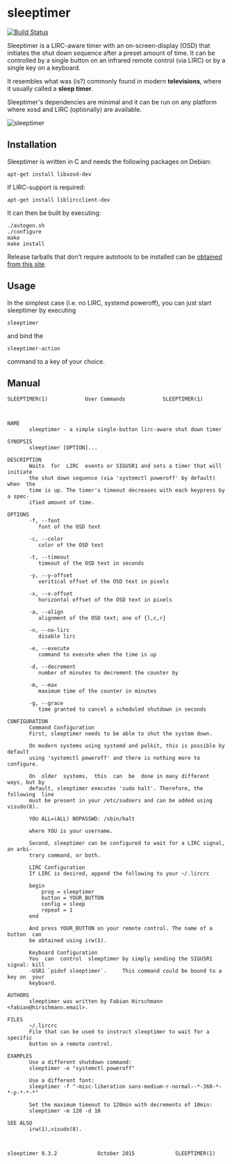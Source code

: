 # sleeptimer

[![Build Status](https://travis-ci.org/fhirschmann/sleeptimer.png?branch=master)](https://travis-ci.org/fhirschmann/sleeptimer)

Sleeptimer is a LIRC-aware timer with an on-screen-display (OSD) that initiates
the shut down sequence after a preset amount of time. It can be controlled by a single
button on an infrared remote control (via LIRC) or by a single key on a
keyboard.

It resembles what was (is?) commonly found in modern __televisions__,
where it usually called a __sleep timer__.

Sleeptimer's dependencies are minimal and it can be run on any platform where
xosd and LIRC (optionally) are available. 

![sleeptimer](http://static.0x0b.de/misc/sleeptimer.png)

## Installation

Sleeptimer is written in C and needs the following packages on Debian:

    apt-get install libxosd-dev

If LIRC-support is required:

    apt-get install liblircclient-dev

It can then be built by executing:

    ./autogen.sh
    ./configure
    make
    make install

Release tarballs that don't require autotools to be installed can be
[obtained from this site](http://dl.0x0b.de/sleeptimer).

## Usage

In the simplest case (i.e. no LIRC, systemd poweroff), you can just
start sleeptimer by executing

	sleeptimer

and bind the

	sleeptimer-action

command to a key of your choice.

## Manual
    SLEEPTIMER(1)			 User Commands			  SLEEPTIMER(1)
    
    
    
    NAME
           sleeptimer - a simple single-button lirc-aware shut down timer
    
    SYNOPSIS
           sleeptimer [OPTION]...
    
    DESCRIPTION
           Waits  for  LIRC	 events or SIGUSR1 and sets a timer that will initiate
           the shut down sequence (via 'systemctl poweroff' by default)  when  the
           time is up. The timer's timeout decreases with each keypress by a spec‐
           ified amount of time.
    
    OPTIONS
           -f, --font
    	      font of the OSD text
    
           -c, --color
    	      color of the OSD text
    
           -t, --timeout
    	      timeout of the OSD text in seconds
    
           -y, --y-offset
    	      veritical offset of the OSD text in pixels
    
           -x, --x-offset
    	      horizontal offset of the OSD text in pixels
    
           -a, --align
    	      alignment of the OSD text; one of {l,c,r}
    
           -n, --no-lirc
    	      disable lirc
    
           -e, --execute
    	      command to execute when the time is up
    
           -d, --decrement
    	      number of minutes to decrement the counter by
    
           -m, --max
    	      maximum time of the counter in minutes
    
           -g, --grace
    	      time granted to cancel a scheduled shutdown in seconds
    
    CONFIGURATION
           Command Configuration
           First, sleeptimer needs to be able to shut the system down.
    
           On modern systems using systemd and polkit, this is possible by default
           using 'systemctl poweroff' and there is nothing more to configure.
    
           On  older  systems,  this  can  be  done in many different ways, but by
           default, sleeptimer executes 'sudo halt'. Therefore, the following  line
           must be present in your /etc/sudoers and can be added using visudo(8).
    
           YOU ALL=(ALL) NOPASSWD: /sbin/halt
    
           where YOU is your username.
    
           Second, sleeptimer can be configured to wait for a LIRC signal, an arbi‐
           trary command, or both.
    
           LIRC Configuration
           If LIRC is desired, append the following to your ~/.lircrc
    
    	   begin
    	       prog = sleeptimer
    	       button = YOUR_BUTTON
    	       config = sleep
    	       repeat = 1
    	   end
    
           And press YOUR_BUTTON on your remote control. The name of a button  can
           be obtained using irw(1).
    
           Keyboard Configuration
           You  can	 control  sleeptimer by simply sending the SIGUSR1 signal: kill
           -USR1 `pidof sleeptimer`.	 This command could be bound to a key on  your
           keyboard.
    
    AUTHORS
           sleeptimer was written by Fabian Hirschmann <fabian@hirschmann.email>.
    
    FILES
           ~/.lircrc
    	   File that can be used to instruct sleeptimer to wait for a specific
    	   button on a remote control.
    
    EXAMPLES
           Use a different shutdown command:
           sleeptimer -e "systemctl poweroff"
    
           Use a different font:
           sleeptimer -f "-misc-liberation sans-medium-r-normal--*-360-*-*-p-*-*-*"
    
           Set the maximum timeout to 120min with decrements of 10min:
           sleeptimer -m 120 -d 10
    
    SEE ALSO
           irw(1),visudo(8).
    
    
    
    sleeptimer 0.3.2			 October 2015			  SLEEPTIMER(1)
